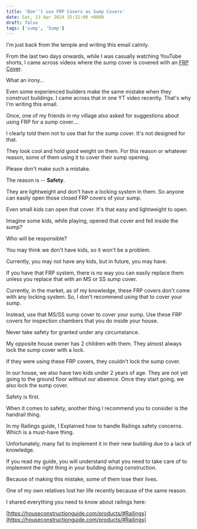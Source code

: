 ```yaml
---
title: 'Don''t use FRP Covers as Sump Covers'
date: Sat, 13 Apr 2024 15:32:00 +0000
draft: false
tags: ['sump', 'Sump']
---
```


I'm just back from the temple and writing this email calmly.

From the last two days onwards, while I was casually watching YouTube shorts, I came across videos where the sump cover is covered with an [FRP Cover](https://www.amazon.in/s?k=frp+covers&crid=2SNG738ETDCLA&sprefix=frp+covers%2Caps%2C263&linkCode=ll2&tag=newsite0003-21&linkId=0f95c521f2bbefe4d09cb687d4d2c3ee&language=en_IN&ref_=as_li_ss_tl).

What an irony…

Even some experienced builders make the same mistake when they construct buildings. I came across that in one YT video recently. That's why I'm writing this email.

Once, one of my friends in my village also asked for suggestions about using FRP for a sump cover….

I clearly told them not to use that for the sump cover. It's not designed for that.

They look cool and hold good weight on them. For this reason or whatever reason, some of them using it to cover their sump opening.

Please don't make such a mistake.

The reason is -- **Safety**.

They are lightweight and don't have a locking system in them. So anyone can easily open those closed FRP covers of your sump.

Even small kids can open that cover. It's that easy and lightweight to open.

Imagine some kids, while playing, opened that cover and fell inside the sump?

Who will be responsible?

You may think we don't have kids, so it won't be a problem.

Currently, you may not have any kids, but in future, you may have.

If you have that FRP system, there is no way you can easily replace them unless you replace that with an MS or SS sump cover.

Currently, in the market, as of my knowledge, these FRP covers don't come with any locking system. So, I don't recommend using that to cover your sump.

Instead, use that MS/SS sump cover to cover your sump. Use these FRP covers for inspection chambers that you do inside your house.

Never take safety for granted under any circumstance.

My opposite house owner has 2 children with them. They almost always lock the sump cover with a lock.

If they were using these FRP covers, they couldn't lock the sump cover.

In our house, we also have two kids under 2 years of age. They are not yet going to the ground floor without our absence. Once they start going, we also lock the sump cover.

Safety is first.

When it comes to safety, another thing I recommend you to consider is the handrail thing.

In my Railings guide, I Explained how to handle Railings safety concerns. Which is a must-have thing.

Unfortunately, many fail to implement it in their new building due to a lack of knowledge.

If you read my guide, you will understand what you need to take care of to implement the right thing in your building during construction.

Because of making this mistake, some of them lose their lives.

One of my own relatives lost her life recently because of the same reason.

I shared everything you need to know about railings here:

[https://houseconstructionguide.com/products/#Railings](https://houseconstructionguide.com/products/#Railings)